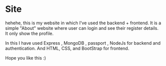 # Site

hehehe, this is my website in which I've used the backend + frontend. It is a simple "About" website where user can login and see their register details. It only show the profile.

 
In this I have used Express , MongoDB , passport , NodeJs for backend and authentication. And HTML, CSS, and BootStrap for frontend.

Hope you like this :)
